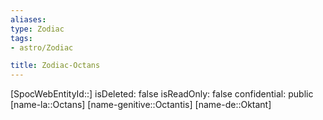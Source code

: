 ```yaml
---
aliases: 
type: Zodiac
tags:
- astro/Zodiac

title: Zodiac-Octans
---
```

[SpocWebEntityId::]
isDeleted: false
isReadOnly: false
confidential: public
[name-la::Octans]
[name-genitive::Octantis]
[name-de::Oktant]


